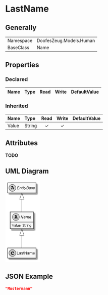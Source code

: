 ﻿# LastName

## Generally

|||
|:-|:-|
|Namespace|DoofesZeug.Models.Human|
|BaseClass|Name|

## Properties

### Declared

|Name|Type|Read|Write|DefaultValue|
|:---|:---|:--:|:---:|:-----------|

### Inherited

|Name|Type|Read|Write|DefaultValue|
|:---|:---|:--:|:---:|:-----------|
|Value|String|&#x2713;|&#x2713;||

## Attributes

**TODO**

## UML Diagram

![LastName.png](./LastName.png "LastName")

## JSON Example

```json
"Mustermann"
```


